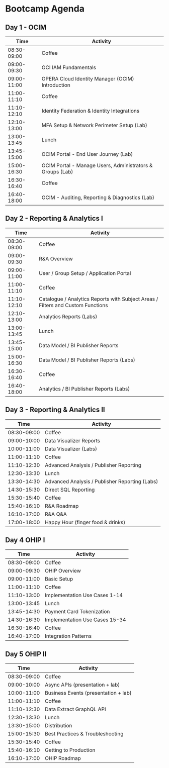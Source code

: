 # Bootcamp Agenda

## Day 1 - OCIM

|Time       |Activity                                                   |
|-----------|-----------------------------------------------------------|
|08:30-09:00|Coffee                                                     |
|09:00-09:30|OCI IAM Fundamentals                                       |
|09:00-11:00|OPERA Cloud Identity Manager (OCIM) Introduction           |
|11:00-11:10|Coffee                                                     |
|11:10-12:10|Identity Federation & Identity Integrations                |
|12:10-13:00|MFA Setup & Network Perimeter Setup (Lab)                  |
|13:00-13:45|Lunch                                                      |
|13:45-15:00|OCIM Portal - End User Journey (Lab)                       |
|15:00-16:30|OCIM Portal - Manage Users, Administrators & Groups (Lab)  |
|16:30-16:40|Coffee                                                     |
|16:40-18:00|OCIM - Auditing, Reporting & Diagnostics (Lab)             |

## Day 2 - Reporting & Analytics I

|Time       |Activity                                                                       |
|-----------|-------------------------------------------------------------------------------|
|08:30-09:00|Coffee                                                                         |
|09:00-09:30|R&A Overview                                                                   |
|09:00-11:00|User / Group Setup / Application Portal                                        |
|11:00-11:10|Coffee                                                                         |
|11:10-12:10|Catalogue / Analytics Reports with Subject Areas / Filters and Custom Functions|
|12:10-13:00|Analytics Reports (Labs)                                                       |
|13:00-13:45|Lunch                                                                          |
|13:45-15:00|Data Model / BI Publisher Reports                                              |
|15:00-16:30|Data Model / BI Publisher Reports (Labs)                                       |
|16:30-16:40|Coffee                                                                         |
|16:40-18:00|Analytics / BI Publisher Reports (Labs)                                        |

## Day 3 - Reporting & Analytics II

|Time       |Activity                                                                       |
|-----------|-------------------------------------------------------------------------------|
|08:30-09:00|Coffee                                                                         |
|09:00-10:00|Data Visualizer Reports                                                        |
|10:00-11:00|Data Visualizer (Labs)                                                         |
|11:00-11:10|Coffee                                                                         |
|11:10-12:30|Advanced Analysis / Publisher Reporting                                        |
|12:30-13:30|Lunch                                                                          |
|13:30-14:30|Advanced Analysis / Publisher Reporting (Labs)                                 |
|14:30-15:30|Direct SQL Reporting                                                           |
|15:30-15:40|Coffee                                                                         |
|15:40-16:10|R&A Roadmap                                                                    |
|16:10-17:00|R&A Q&A                                                                        |
|17:00-18:00|Happy Hour (finger food & drinks)|

## Day 4 OHIP I

|Time       |Activity                         |
|-----------|---------------------------------|
|08:30-09:00|Coffee                           |
|09:00-09:30|OHIP Overview                    |
|09:00-11:00|Basic Setup                      |
|11:00-11:10|Coffee                           |
|11:10-13:00|Implementation Use Cases 1-14    |
|13:00-13:45|Lunch                            |
|13:45-14:30|Payment Card Tokenization        |
|14:30-16:30|Implementation Use Cases 15-34   |
|16:30-16:40|Coffee                           |
|16:40-17:00|Integration Patterns             |


## Day 5 OHIP II

|Time       |Activity                                  |
|-----------|------------------------------------------|
|08:30-09:00|Coffee                                    |
|09:00-10:00|Async APIs (presentation + lab)           |
|10:00-11:00|Business Events (presentation + lab)      |
|11:00-11:10|Coffee                                    |
|11:10-12:30|Data Extract GraphQL API                  |
|12:30-13:30|Lunch                                     |
|13:30-15:00|Distribution                              |
|15:00-15:30|Best Practices & Troubleshooting          |
|15:30-15:40|Coffee                                    |
|15:40-16:10|Getting to Production                     |
|16:10-17:00|OHIP Roadmap                              |
